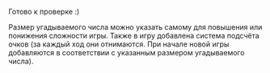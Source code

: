 Готово к проверке :)

Размер угадываемого числа можно указать самому для повышения или понижения сложности игры.
Также в игру добавлена система подсчёта очков (за каждый ход они отнимаются. При начале новой игры добавляются в соответствии с указанным размером угадываемого числа).
